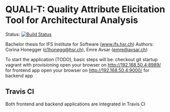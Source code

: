 # QUALI-T: Quality Attribute Elicitation Tool for Architectural Analysis

Status: [![Build Status](https://travis-ci.org/team-qualit/quali-t.svg?branch=master)](https://travis-ci.org/team-qualit/quali-t)

Bachelor thesis for IFS Institute for Software (www.ifs.hsr.ch)
Authors: Corina Honegger (c1honegg@hsr.ch), Emre Avsar (emre@avsar.ch)

To start the application (TODO), basic steps will be:
checkout git
startup vagrant with provisioning
open your browser on http://192.168.50.4:8989/ for frontend app
open your browser on http://192.168.50.4:9000/ for backend app

## Travis CI
Both frontend and backend applications are integrated in Travis CI